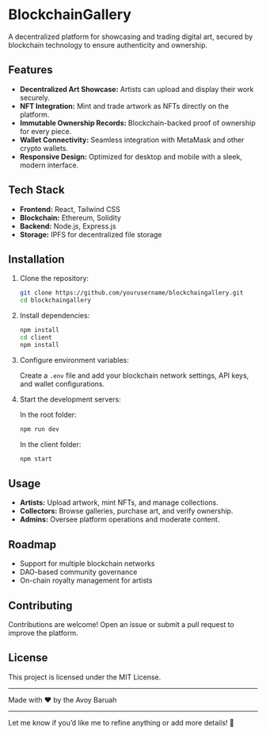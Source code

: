 # BlockchainGallery

A decentralized platform for showcasing and trading digital art, secured by blockchain technology to ensure authenticity and ownership.

## Features

- **Decentralized Art Showcase:** Artists can upload and display their work securely.
- **NFT Integration:** Mint and trade artwork as NFTs directly on the platform.
- **Immutable Ownership Records:** Blockchain-backed proof of ownership for every piece.
- **Wallet Connectivity:** Seamless integration with MetaMask and other crypto wallets.
- **Responsive Design:** Optimized for desktop and mobile with a sleek, modern interface.

## Tech Stack

- **Frontend:** React, Tailwind CSS
- **Blockchain:** Ethereum, Solidity
- **Backend:** Node.js, Express.js
- **Storage:** IPFS for decentralized file storage

## Installation

1. Clone the repository:

   ```bash
   git clone https://github.com/yourusername/blockchaingallery.git
   cd blockchaingallery
   ```

2. Install dependencies:

   ```bash
   npm install
   cd client
   npm install
   ```

3. Configure environment variables:

   Create a `.env` file and add your blockchain network settings, API keys, and wallet configurations.

4. Start the development servers:

   In the root folder:

   ```bash
   npm run dev
   ```

   In the client folder:

   ```bash
   npm start
   ```

## Usage

- **Artists:** Upload artwork, mint NFTs, and manage collections.
- **Collectors:** Browse galleries, purchase art, and verify ownership.
- **Admins:** Oversee platform operations and moderate content.

## Roadmap

- Support for multiple blockchain networks
- DAO-based community governance
- On-chain royalty management for artists

## Contributing

Contributions are welcome! Open an issue or submit a pull request to improve the platform.

## License

This project is licensed under the MIT License.

---

Made with ❤️ by the Avoy Baruah

---

Let me know if you’d like me to refine anything or add more details! 🚀
